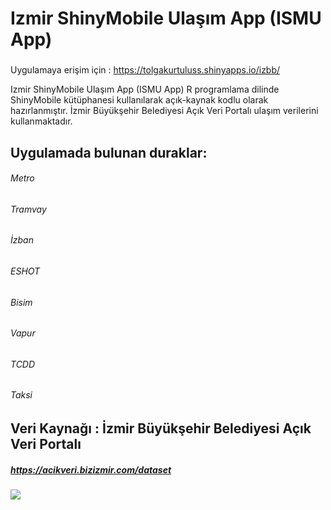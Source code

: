 # Izmir ShinyMobile Ulaşım App (ISMU App)

### 
Uygulamaya erişim için : https://tolgakurtuluss.shinyapps.io/izbb/

Izmir ShinyMobile Ulaşım App (ISMU App) R programlama dilinde ShinyMobile kütüphanesi kullanılarak açık-kaynak kodlu olarak hazırlanmıştır. İzmir Büyükşehir Belediyesi Açık Veri Portalı ulaşım verilerini kullanmaktadır.

## Uygulamada bulunan duraklar:

###### Metro
###### Tramvay
###### İzban
###### ESHOT
###### Bisim
###### Vapur
###### TCDD 
###### Taksi

## Veri Kaynağı : İzmir Büyükşehir Belediyesi Açık Veri Portalı
##### https://acikveri.bizizmir.com/dataset
![](https://tolgakurtuluss.shinyapps.io/izbb/_w_e712302e/avp-logo.png)

